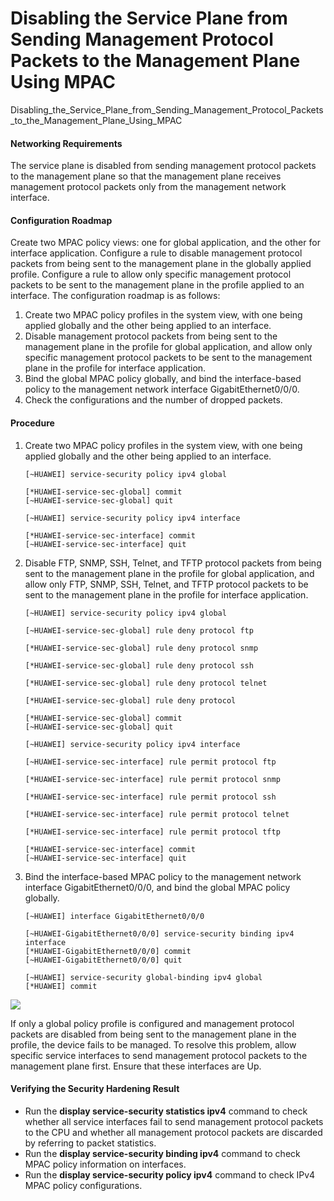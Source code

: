 Disabling the Service Plane from Sending Management Protocol Packets to the Management Plane Using MPAC
=======================================================================================================

Disabling_the_Service_Plane_from_Sending_Management_Protocol_Packets_to_the_Management_Plane_Using_MPAC

#### Networking Requirements

The service plane is disabled from sending management protocol packets to the management plane so that the management plane receives management protocol packets only from the management network interface.


#### Configuration Roadmap

Create two MPAC policy views: one for global application, and the other for interface application. Configure a rule to disable management protocol packets from being sent to the management plane in the globally applied profile. Configure a rule to allow only specific management protocol packets to be sent to the management plane in the profile applied to an interface. The configuration roadmap is as follows:

1. Create two MPAC policy profiles in the system view, with one being applied globally and the other being applied to an interface.
2. Disable management protocol packets from being sent to the management plane in the profile for global application, and allow only specific management protocol packets to be sent to the management plane in the profile for interface application.
3. Bind the global MPAC policy globally, and bind the interface-based policy to the management network interface GigabitEthernet0/0/0.
4. Check the configurations and the number of dropped packets.


#### Procedure

1. Create two MPAC policy profiles in the system view, with one being applied globally and the other being applied to an interface.
   ```
   [~HUAWEI] service-security policy ipv4 global
   ```
   ```
   [*HUAWEI-service-sec-global] commit
   [~HUAWEI-service-sec-global] quit
   ```
   ```
   [~HUAWEI] service-security policy ipv4 interface
   ```
   ```
   [*HUAWEI-service-sec-interface] commit
   [~HUAWEI-service-sec-interface] quit
   ```
2. Disable FTP, SNMP, SSH, Telnet, and TFTP protocol packets from being sent to the management plane in the profile for global application, and allow only FTP, SNMP, SSH, Telnet, and TFTP protocol packets to be sent to the management plane in the profile for interface application.
   ```
   [~HUAWEI] service-security policy ipv4 global
   ```
   ```
   [~HUAWEI-service-sec-global] rule deny protocol ftp
   ```
   ```
   [*HUAWEI-service-sec-global] rule deny protocol snmp
   ```
   ```
   [*HUAWEI-service-sec-global] rule deny protocol ssh
   ```
   ```
   [*HUAWEI-service-sec-global] rule deny protocol telnet
   ```
   ```
   [*HUAWEI-service-sec-global] rule deny protocol  
   ```
   ```
   [*HUAWEI-service-sec-global] commit
   [~HUAWEI-service-sec-global] quit
   ```
   ```
   [~HUAWEI] service-security policy ipv4 interface
   ```
   ```
   [~HUAWEI-service-sec-interface] rule permit protocol ftp
   ```
   ```
   [*HUAWEI-service-sec-interface] rule permit protocol snmp
   ```
   ```
   [*HUAWEI-service-sec-interface] rule permit protocol ssh
   ```
   ```
   [*HUAWEI-service-sec-interface] rule permit protocol telnet
   ```
   ```
   [*HUAWEI-service-sec-interface] rule permit protocol tftp
   ```
   ```
   [*HUAWEI-service-sec-interface] commit
   [~HUAWEI-service-sec-interface] quit
   ```
3. Bind the interface-based MPAC policy to the management network interface GigabitEthernet0/0/0, and bind the global MPAC policy globally.
   ```
   [~HUAWEI] interface GigabitEthernet0/0/0
   ```
   ```
   [~HUAWEI-GigabitEthernet0/0/0] service-security binding ipv4 interface
   [*HUAWEI-GigabitEthernet0/0/0] commit
   [~HUAWEI-GigabitEthernet0/0/0] quit
   ```
   ```
   [~HUAWEI] service-security global-binding ipv4 global
   [*HUAWEI] commit
   ```

![](../../../../public_sys-resources/note_3.0-en-us.png) 

If only a global policy profile is configured and management protocol packets are disabled from being sent to the management plane in the profile, the device fails to be managed. To resolve this problem, allow specific service interfaces to send management protocol packets to the management plane first. Ensure that these interfaces are Up.



#### Verifying the Security Hardening Result

* Run the **display service-security statistics ipv4** command to check whether all service interfaces fail to send management protocol packets to the CPU and whether all management protocol packets are discarded by referring to packet statistics.
* Run the **display service-security binding ipv4** command to check MPAC policy information on interfaces.
* Run the **display service-security policy ipv4** command to check IPv4 MPAC policy configurations.